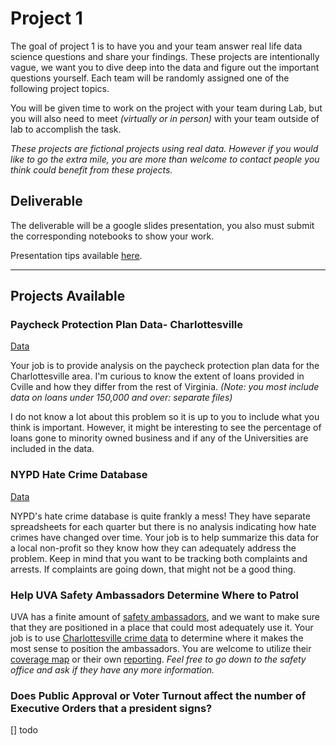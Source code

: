 # Project 1

The goal of project 1 is to have you and your team answer real life data science questions and share your findings.  These projects are intentionally vague, we want you to dive deep into the data and figure out the important questions yourself. Each team will be randomly assigned one of the following project topics. 

You will be given time to work on the project with your team during Lab, but you will also need to meet *(virtually or in person)* with your team outside of lab to accomplish the task. 



*These projects are fictional projects using real data. However if you would like to go the extra mile, you are more than welcome to contact people you think could benefit from these projects.*



## Deliverable

The deliverable will be a google slides presentation, you also must submit the corresponding notebooks to show your work.

Presentation tips available [here](/help/presentationtips). 

---



## Projects Available 



### Paycheck Protection Plan Data- Charlottesville 

[Data](https://home.treasury.gov/policy-issues/cares-act/assistance-for-small-businesses/sba-paycheck-protection-program-loan-level-data)

Your job is to provide analysis on the paycheck protection plan data for the Charlottesville area. I'm curious to know the extent of loans provided in Cville and how they differ from the rest of Virginia.  *(Note: you most include data on loans under 150,000 and over: separate files)* 

I do not know a lot about this problem so it is up to you to include what you think is important. However, it might be interesting to see the percentage of loans gone to minority owned business  and if any of the Universities are included in the data. 







### NYPD Hate Crime Database

[Data](https://www1.nyc.gov/site/nypd/stats/reports-analysis/hate-crimes.page)



NYPD's hate crime database is quite frankly a mess! They have separate spreadsheets for each quarter but there is no analysis indicating how hate crimes have changed over time. Your job is to help summarize this data for a local non-profit so they know how they can adequately address the problem. Keep in mind that you want to be tracking both complaints and arrests. If complaints are going down, that might not be a good thing. 





### Help UVA Safety Ambassadors Determine Where to Patrol

UVA has a finite amount of [safety ambassadors](https://ambassadors.uvapolice.virginia.edu/), and we want to make sure that they are positioned in a place that could most adequately use it. Your job is to use [Charlottesville crime data](https://opendata.charlottesville.org/datasets/d1877e350fad45d192d233d2b2600156_6) to determine where it makes the most sense to position the ambassadors. You are welcome to utilize their [coverage map](https://ambassadors.uvapolice.virginia.edu/sites/ambassadors.uvapolice.virginia.edu/files/AmbassadorMap2018.pdf) or their own [reporting](https://ambassadors.uvapolice.virginia.edu/ambassador-highlights). *Feel free to go down to the safety office and ask if they have any more information.*





### Does Public Approval or Voter Turnout affect the number of Executive Orders that a president signs?

[] todo